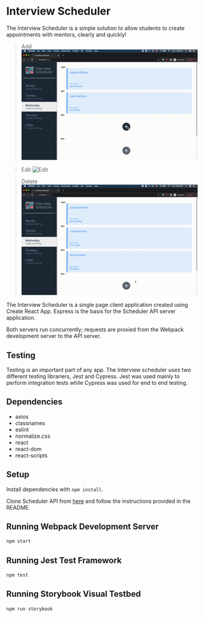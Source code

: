 # Interview Scheduler

The Interview Scheduler is a simple solution to allow students to create appointments with mentors, clearly and quickly!

>Add
![Add](gifs/add.gif)

>Edit
![Edit](gifs/edit.gif)

>Delete
![Delete](gifs/delete.gif)

The Interview Scheduler is a single page client application created using Create React App. Express is the basis for the Scheduler API server application.

Both servers run concurrently; requests are proxied from the Webpack development server to the API server.

## Testing

Testing is an important part of any app. The Interview scheduler uses two different testing librariers, Jest and Cypress. Jest was used mainly to perform integration tests while Cypress was used for end to end testing.

## Dependencies

- axios
- classnames
- eslint
- normalize.css
- react
- react-dom
- react-scripts

## Setup

Install dependencies with `npm install`.

Clone Scheduler API from [here](https://github.com/ya-ser/scheduler-api) and follow the instructions provided in the README.

## Running Webpack Development Server

```sh
npm start
```

## Running Jest Test Framework

```sh
npm test
```

## Running Storybook Visual Testbed

```sh
npm run storybook
```
